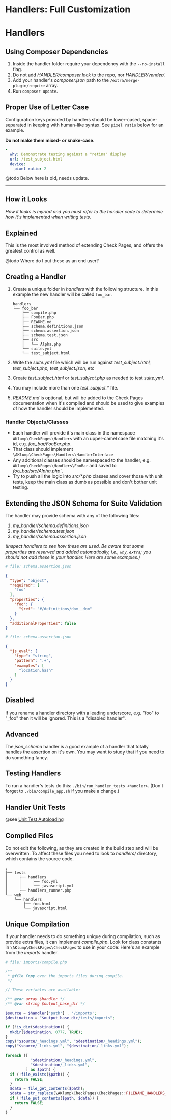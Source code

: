 <!--
id: handlers
title: Handlers
tags: ''
-->

# Handlers: Full Customization

# Handlers

## Using Composer Dependencies

1. Inside the handler folder require your dependency with the `--no-install` flag.
2. Do not add _HANDLER/composer.lock_ to the repo, nor _HANDLER/vender/_.
3. Add your handler's _composer.json_ path to the `/extra/merge-plugin/require` array.
4. Run `composer update`.

## Proper Use of Letter Case

Configuration keys provided by handlers should be lower-cased, space-separated in keeping with human-like syntax. See `pixel ratio` below for an example.

**Do not make them mixed- or snake-case.**

```yaml
-
  why: Demonstrate testing against a "retina" display
  url: /test_subject.html
  device:
    pixel ratio: 2
```

@todo Below here is old, needs update.

---

## How it Looks

_How it looks is myriad and you must refer to the handler code to determine how it's implemented when writing tests._

## Explained

This is the most involved method of extending Check Pages, and offers the greatest control as well.

@todo Where do I put these as an end user?

## Creating a Handler

1. Create a unique folder in _handlers_ with the following structure. In this example the new handler will be called `foo_bar`.

   ```
   handlers
   └── foo_bar
       ├── compile.php
       ├── FooBar.php
       ├── README.md
       ├── schema.definitions.json
       ├── schema.assertion.json
       ├── schema.test.json
       ├── src
       │   └── Alpha.php
       └── suite.yml
       └── test_subject.html
   ```


1. Write the _suite.yml_ file which will be run against _test_subject.html, test_subject.php, test_subject.json_, etc
2. Create _test\_subject.html_ or _test\_subject.php_ as needed to test _suite.yml_.
3. You may include more than one _test\_subject.*_ file.
4. _README.md_ is optional, but will be added to the Check Pages documentation when it's compiled and should be used to give examples of how the handler should be implemented.

### Handler Objects/Classes

* Each handler will provide it's main class in the namespace `AKlump\CheckPages\Handlers` with an upper-camel case file matching it's id, e.g. _foo_bar/FooBar.php_.
* That class should implement `\AKlump\CheckPages\Handlers\HandlerInterface`
* Any additional classes should be namespaced to the handler, e.g. `AKlump\CheckPages\Handlers\FooBar` and saved to _foo_bar/src/Alpha.php_`.
* Try to push all the logic into _src/*.php_ classes and cover those with unit tests, keep the main class as dumb as possible and don't bother unit testing.

## Extending the JSON Schema for Suite Validation

The handler may provide schema with any of the following files:

1. _my_handler/schema.definitions.json_
2. _my_handler/schema.test.json_
3. _my_handler/schema.assertion.json_

_(Inspect handlers to see how these are used. Be aware that some properties are reserved and added automatically, i.e., `why`, `extra`; you should not add these in your handler. Here are some examples.)_

```yaml
# file: schema.assertion.json
```

```json
{
  "type": "object",
  "required": [
    "foo"
  ],
  "properties": {
    "foo": {
      "$ref": "#/definitions/dom__dom"
    }
  },
  "additionalProperties": false
}
```

```yaml
# file: schema.assertion.json
```

```json
{
  "js_eval": {
    "type": "string",
    "pattern": ".+",
    "examples": [
      "location.hash"
    ]
  }
}
```

## Disabled

If you rename a handler directory with a leading underscore, e.g. "foo" to "_foo" then it will be ignored. This is a "disabled handler".

## Advanced

The _json\_schema_ handler is a good example of a handler that totally handles the assertion on it's own. You may want to study that if you need to do something fancy.

## Testing Handlers

To run a handler's tests do this: `./bin/run_handler_tests <handler>`.  (Don't forget to `./bin/compile_app.sh` if you make a change.)

## Handler Unit Tests

@see [Unit Test Autoloading](@unit_tests)

## Compiled Files

Do not edit the following, as they are created in the build step and will be overwritten. To affect these files you need to look to _handlers/_
directory, which contains the source code.

```
.
├── tests
│     ├── handlers
│     │     ├── foo.yml
│     │     └── javascript.yml
│     ├── handlers_runner.php
└── web
    └── handlers
        ├── foo.html
        └── javascript.html

```

## Unique Compilation

If your handler needs to do something unique during compilation, such as provide extra files, it can implement _compile.php_. Look for class constants in `\AKlump\CheckPages\CheckPages` to use in your code: Here's an example from the _imports_ handler.

```php
# file: imports/compile.php

/**
 * @file Copy over the imports files during compile.
 */

// These variables are available:

/** @var array $handler */
/** @var string $output_base_dir */

$source = $handler['path'] . '/imports';
$destination = "$output_base_dir/tests/imports";

if (!is_dir($destination)) {
  mkdir($destination, 0777, TRUE);
}
copy("$source/_headings.yml", "$destination/_headings.yml");
copy("$source/_links.yml", "$destination/_links.yml");

foreach ([
           "$destination/_headings.yml",
           "$destination/_links.yml",
         ] as $path) {
  if (!file_exists($path)) {
    return FALSE;
  }
  $data = file_get_contents($path);
  $data = str_replace(\AKlump\CheckPages\CheckPages::FILENAME_HANDLERS_TEST_SUBJECT, $handler['id'], $data);
  if (!file_put_contents($path, $data)) {
    return FALSE;
  }
}
```
